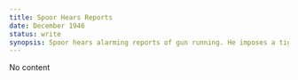 ```yaml
---
title: Spoor Hears Reports 
date: December 1946 
status: write
synopsis: Spoor hears alarming reports of gun running. He imposes a tight air and sea blockade around the entire archipelago.
---
```

No content